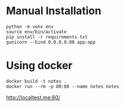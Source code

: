 # Manual Installation
```
python -m venv env
source env/bin/activate
pip install -r requirements.txt
gunicorn --bind 0.0.0.0:80 app:app
```

# Using docker
```
docker build -t notes .
docker run --rm -p 80:80 --name notes notes
```
http://localtest.me:80/